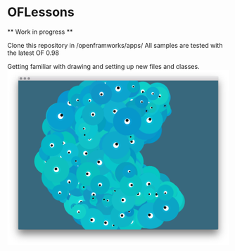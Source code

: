 # OFLessons
** Work in progress **

Clone this repository in /openframworks/apps/
All samples are tested with the latest OF 0.98

Getting familiar with drawing and setting up new files and classes.
![Image](/images/clock1.png)
